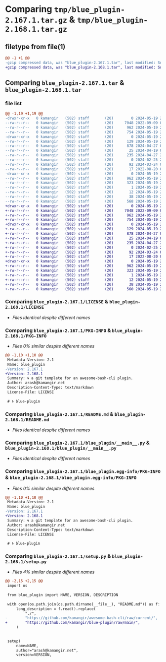 # Comparing `tmp/blue_plugin-2.167.1.tar.gz` & `tmp/blue_plugin-2.168.1.tar.gz`

## filetype from file(1)

```diff
@@ -1 +1 @@
-gzip compressed data, was "blue_plugin-2.167.1.tar", last modified: Sun May 19 22:51:11 2024, max compression
+gzip compressed data, was "blue_plugin-2.168.1.tar", last modified: Sun May 19 22:59:02 2024, max compression
```

## Comparing `blue_plugin-2.167.1.tar` & `blue_plugin-2.168.1.tar`

### file list

```diff
@@ -1,19 +1,19 @@
-drwxr-xr-x   0 kamangir   (502) staff       (20)        0 2024-05-19 22:51:11.933743 blue_plugin-2.167.1/
--rw-r--r--   0 kamangir   (502) staff       (20)     7048 2022-09-09 01:44:55.000000 blue_plugin-2.167.1/LICENSE
--rw-r--r--   0 kamangir   (502) staff       (20)      962 2024-05-19 22:51:11.931898 blue_plugin-2.167.1/PKG-INFO
--rw-r--r--   0 kamangir   (502) staff       (20)      754 2024-05-19 22:49:48.000000 blue_plugin-2.167.1/README.md
-drwxr-xr-x   0 kamangir   (502) staff       (20)        0 2024-05-19 22:51:11.926956 blue_plugin-2.167.1/blue_plugin/
--rw-r--r--   0 kamangir   (502) staff       (20)      129 2024-05-19 22:51:06.000000 blue_plugin-2.167.1/blue_plugin/__init__.py
--rw-r--r--   0 kamangir   (502) staff       (20)      878 2024-04-27 03:51:32.000000 blue_plugin-2.167.1/blue_plugin/__main__.py
--rw-r--r--   0 kamangir   (502) staff       (20)       25 2024-04-19 01:49:55.000000 blue_plugin-2.167.1/blue_plugin/config.env
--rw-r--r--   0 kamangir   (502) staff       (20)      235 2024-04-27 21:22:01.000000 blue_plugin-2.167.1/blue_plugin/env.py
--rw-r--r--   0 kamangir   (502) staff       (20)        0 2024-02-25 23:41:15.000000 blue_plugin-2.167.1/blue_plugin/functions.py
--rw-r--r--   0 kamangir   (502) staff       (20)       92 2024-03-24 00:16:06.000000 blue_plugin-2.167.1/blue_plugin/logger.py
--rw-r--r--   0 kamangir   (502) staff       (20)       17 2022-08-20 02:33:38.000000 blue_plugin-2.167.1/blue_plugin/urls.py
-drwxr-xr-x   0 kamangir   (502) staff       (20)        0 2024-05-19 22:51:11.930803 blue_plugin-2.167.1/blue_plugin.egg-info/
--rw-r--r--   0 kamangir   (502) staff       (20)      962 2024-05-19 22:51:11.000000 blue_plugin-2.167.1/blue_plugin.egg-info/PKG-INFO
--rw-r--r--   0 kamangir   (502) staff       (20)      323 2024-05-19 22:51:11.000000 blue_plugin-2.167.1/blue_plugin.egg-info/SOURCES.txt
--rw-r--r--   0 kamangir   (502) staff       (20)        1 2024-05-19 22:51:11.000000 blue_plugin-2.167.1/blue_plugin.egg-info/dependency_links.txt
--rw-r--r--   0 kamangir   (502) staff       (20)       12 2024-05-19 22:51:11.000000 blue_plugin-2.167.1/blue_plugin.egg-info/top_level.txt
--rw-r--r--   0 kamangir   (502) staff       (20)       38 2024-05-19 22:51:11.933999 blue_plugin-2.167.1/setup.cfg
--rw-r--r--   0 kamangir   (502) staff       (20)      568 2024-05-19 22:46:20.000000 blue_plugin-2.167.1/setup.py
+drwxr-xr-x   0 kamangir   (502) staff       (20)        0 2024-05-19 22:59:02.943658 blue_plugin-2.168.1/
+-rw-r--r--   0 kamangir   (502) staff       (20)     7048 2022-09-09 01:44:55.000000 blue_plugin-2.168.1/LICENSE
+-rw-r--r--   0 kamangir   (502) staff       (20)      962 2024-05-19 22:59:02.943123 blue_plugin-2.168.1/PKG-INFO
+-rw-r--r--   0 kamangir   (502) staff       (20)      754 2024-05-19 22:49:48.000000 blue_plugin-2.168.1/README.md
+drwxr-xr-x   0 kamangir   (502) staff       (20)        0 2024-05-19 22:59:02.940411 blue_plugin-2.168.1/blue_plugin/
+-rw-r--r--   0 kamangir   (502) staff       (20)      129 2024-05-19 22:58:58.000000 blue_plugin-2.168.1/blue_plugin/__init__.py
+-rw-r--r--   0 kamangir   (502) staff       (20)      878 2024-04-27 03:51:32.000000 blue_plugin-2.168.1/blue_plugin/__main__.py
+-rw-r--r--   0 kamangir   (502) staff       (20)       25 2024-04-19 01:49:55.000000 blue_plugin-2.168.1/blue_plugin/config.env
+-rw-r--r--   0 kamangir   (502) staff       (20)      235 2024-04-27 21:22:01.000000 blue_plugin-2.168.1/blue_plugin/env.py
+-rw-r--r--   0 kamangir   (502) staff       (20)        0 2024-02-25 23:41:15.000000 blue_plugin-2.168.1/blue_plugin/functions.py
+-rw-r--r--   0 kamangir   (502) staff       (20)       92 2024-03-24 00:16:06.000000 blue_plugin-2.168.1/blue_plugin/logger.py
+-rw-r--r--   0 kamangir   (502) staff       (20)       17 2022-08-20 02:33:38.000000 blue_plugin-2.168.1/blue_plugin/urls.py
+drwxr-xr-x   0 kamangir   (502) staff       (20)        0 2024-05-19 22:59:02.942529 blue_plugin-2.168.1/blue_plugin.egg-info/
+-rw-r--r--   0 kamangir   (502) staff       (20)      962 2024-05-19 22:59:02.000000 blue_plugin-2.168.1/blue_plugin.egg-info/PKG-INFO
+-rw-r--r--   0 kamangir   (502) staff       (20)      323 2024-05-19 22:59:02.000000 blue_plugin-2.168.1/blue_plugin.egg-info/SOURCES.txt
+-rw-r--r--   0 kamangir   (502) staff       (20)        1 2024-05-19 22:59:02.000000 blue_plugin-2.168.1/blue_plugin.egg-info/dependency_links.txt
+-rw-r--r--   0 kamangir   (502) staff       (20)       12 2024-05-19 22:59:02.000000 blue_plugin-2.168.1/blue_plugin.egg-info/top_level.txt
+-rw-r--r--   0 kamangir   (502) staff       (20)       38 2024-05-19 22:59:02.943739 blue_plugin-2.168.1/setup.cfg
+-rw-r--r--   0 kamangir   (502) staff       (20)      560 2024-05-19 22:57:48.000000 blue_plugin-2.168.1/setup.py
```

### Comparing `blue_plugin-2.167.1/LICENSE` & `blue_plugin-2.168.1/LICENSE`

 * *Files identical despite different names*

### Comparing `blue_plugin-2.167.1/PKG-INFO` & `blue_plugin-2.168.1/PKG-INFO`

 * *Files 0% similar despite different names*

```diff
@@ -1,10 +1,10 @@
 Metadata-Version: 2.1
 Name: blue_plugin
-Version: 2.167.1
+Version: 2.168.1
 Summary: 🌀 a git template for an awesome-bash-cli plugin.
 Author: arash@kamangir.net
 Description-Content-Type: text/markdown
 License-File: LICENSE
 
 # 🌀 blue-plugin
```

### Comparing `blue_plugin-2.167.1/README.md` & `blue_plugin-2.168.1/README.md`

 * *Files identical despite different names*

### Comparing `blue_plugin-2.167.1/blue_plugin/__main__.py` & `blue_plugin-2.168.1/blue_plugin/__main__.py`

 * *Files identical despite different names*

### Comparing `blue_plugin-2.167.1/blue_plugin.egg-info/PKG-INFO` & `blue_plugin-2.168.1/blue_plugin.egg-info/PKG-INFO`

 * *Files 0% similar despite different names*

```diff
@@ -1,10 +1,10 @@
 Metadata-Version: 2.1
 Name: blue_plugin
-Version: 2.167.1
+Version: 2.168.1
 Summary: 🌀 a git template for an awesome-bash-cli plugin.
 Author: arash@kamangir.net
 Description-Content-Type: text/markdown
 License-File: LICENSE
 
 # 🌀 blue-plugin
```

### Comparing `blue_plugin-2.167.1/setup.py` & `blue_plugin-2.168.1/setup.py`

 * *Files 4% similar despite different names*

```diff
@@ -2,15 +2,15 @@
 import os
 
 from blue_plugin import NAME, VERSION, DESCRIPTION
 
 with open(os.path.join(os.path.dirname(__file__), "README.md")) as f:
     long_description = f.read().replace(
         "./",
-        "https://github.com/kamangir/awesome-bash-cli/raw/current/",
+        "https://github.com/kamangir/blue-plugin/raw/main/",
     )
 
 
 setup(
     name=NAME,
     author="arash@kamangir.net",
     version=VERSION,
```

